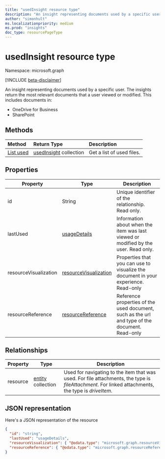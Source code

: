 ```yaml
---
title: "usedInsight resource type"
description: "An insight representing documents used by a specific user. The insights return the most relevant documents that a user viewed or modified."
author: "simonhult"
ms.localizationpriority: medium
ms.prod: "insights"
doc_type: resourcePageType
---
```


# usedInsight resource type

Namespace: microsoft.graph

[!INCLUDE [beta-disclaimer](../../includes/beta-disclaimer.md)]

An insight representing documents used by a specific user. The insights return the most relevant documents that a user viewed or modified. This includes documents in:

- OneDrive for Business
- SharePoint

## Methods

| Method       | Return Type  |Description|
|:---------------|:--------|:----------|
|[List used](../api/insights-list-used.md) |[usedInsight](insights-used.md) collection| Get a list of used files.|

## Properties

| Property              | Type          	 		| Description  |
| -------------         |---------------	 		| -------------|
| id      				| String	 				| Unique identifier of the relationship. Read only. 	   |
| lastUsed			    | [usageDetails](insights-usagedetails.md)				| Information about when the item was last viewed or modified by the user. Read only. 	   |
| resourceVisualization	| [resourceVisualization](insights-resourcevisualization.md)				| Properties that you can use to visualize the document in your experience. Read-only	   |
| resourceReference		| [resourceReference](insights-resourcereference.md)                      | Reference properties of the used document, such as the url and type of the document. Read-only	   |

## Relationships

| Property      | Type          | Description  |
| ------------- |---------------| -------------|
| resource    	| [entity](entity.md) collection	| Used for navigating to the item that was used. For file attachments, the type is *fileAttachment*. For linked attachments, the type is *driveItem*. |

## JSON representation
Here's a JSON representation of the resource

<!-- {
  "blockType": "resource",
  "keyProperty":"id",
  "optionalProperties": [
    "resource"
  ],
  "@odata.type": "microsoft.graph.usedInsight"
}-->

```json
{
  "id": "string",
  "lastUsed": "usageDetails",
  "resourceVisualization": { "@odata.type": "microsoft.graph.resourceVisualization" },
  "resourceReference": { "@odata.type": "microsoft.graph.resourceReference" }
}
```


